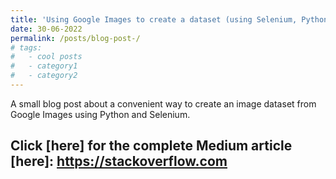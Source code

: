 ```yaml
---
title: 'Using Google Images to create a dataset (using Selenium, Python)'
date: 30-06-2022
permalink: /posts/blog-post-/
# tags:
#   - cool posts
#   - category1
#   - category2
---
```


A small blog post about a convenient way to create an image dataset from Google Images using Python and Selenium. 

Click [here] for the complete Medium article
[here]: https://stackoverflow.com
------
